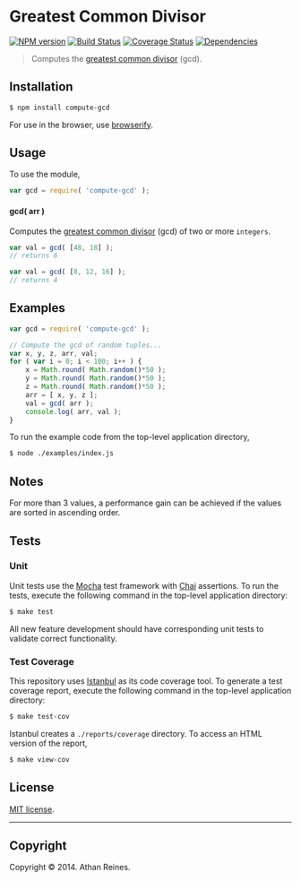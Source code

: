 Greatest Common Divisor
===
[![NPM version][npm-image]][npm-url] [![Build Status][travis-image]][travis-url] [![Coverage Status][coveralls-image]][coveralls-url] [![Dependencies][dependencies-image]][dependencies-url]

> Computes the [greatest common divisor](http://en.wikipedia.org/wiki/Greatest_common_divisor) (gcd).


## Installation

``` bash
$ npm install compute-gcd
```

For use in the browser, use [browserify](https://github.com/substack/node-browserify).


## Usage

To use the module,

``` javascript
var gcd = require( 'compute-gcd' );
```

#### gcd( arr )

Computes the [greatest common divisor](http://en.wikipedia.org/wiki/Greatest_common_divisor) (gcd) of two or more `integers`. 

``` javascript
var val = gcd( [48, 18] );
// returns 6

var val = gcd( [8, 12, 16] );
// returns 4
```


## Examples

``` javascript
var gcd = require( 'compute-gcd' );

// Compute the gcd of random tuples...
var x, y, z, arr, val;
for ( var i = 0; i < 100; i++ ) {
	x = Math.round( Math.random()*50 );
	y = Math.round( Math.random()*50 );
	z = Math.round( Math.random()*50 );
	arr = [ x, y, z ];
	val = gcd( arr );
	console.log( arr, val );
}
```

To run the example code from the top-level application directory,

``` bash
$ node ./examples/index.js
```


## Notes

For more than 3 values, a performance gain can be achieved if the values are sorted in ascending order.


## Tests

### Unit

Unit tests use the [Mocha](http://visionmedia.github.io/mocha) test framework with [Chai](http://chaijs.com) assertions. To run the tests, execute the following command in the top-level application directory:

``` bash
$ make test
```

All new feature development should have corresponding unit tests to validate correct functionality.


### Test Coverage

This repository uses [Istanbul](https://github.com/gotwarlost/istanbul) as its code coverage tool. To generate a test coverage report, execute the following command in the top-level application directory:

``` bash
$ make test-cov
```

Istanbul creates a `./reports/coverage` directory. To access an HTML version of the report,

``` bash
$ make view-cov
```


## License

[MIT license](http://opensource.org/licenses/MIT). 


---
## Copyright

Copyright &copy; 2014. Athan Reines.


[npm-image]: http://img.shields.io/npm/v/compute-gcd.svg
[npm-url]: https://npmjs.org/package/compute-gcd

[travis-image]: http://img.shields.io/travis/compute-io/gcd/master.svg
[travis-url]: https://travis-ci.org/compute-io/gcd

[coveralls-image]: https://img.shields.io/coveralls/compute-io/gcd/master.svg
[coveralls-url]: https://coveralls.io/r/compute-io/gcd?branch=master

[dependencies-image]: http://img.shields.io/david/compute-io/gcd.svg
[dependencies-url]: https://david-dm.org/compute-io/gcd

[dev-dependencies-image]: http://img.shields.io/david/dev/compute-io/gcd.svg
[dev-dependencies-url]: https://david-dm.org/dev/compute-io/gcd

[github-issues-image]: http://img.shields.io/github/issues/compute-io/gcd.svg
[github-issues-url]: https://github.com/compute-io/gcd/issues
